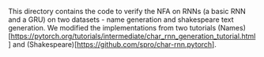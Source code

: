This directory contains the code to verify the NFA on RNNs (a basic RNN and a GRU) on two datasets - 
name generation and shakespeare text generation. We modified the implementations from two tutorials 
(Names)[https://pytorch.org/tutorials/intermediate/char_rnn_generation_tutorial.html] and (Shakespeare)[https://github.com/spro/char-rnn.pytorch].

